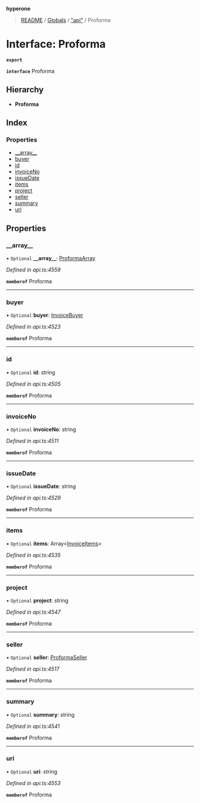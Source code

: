 **hyperone**

> [README](../README.md) / [Globals](../globals.md) / ["api"](../modules/_api_.md) / Proforma

# Interface: Proforma

**`export`** 

**`interface`** Proforma

## Hierarchy

* **Proforma**

## Index

### Properties

* [\_\_array\_\_](_api_.proforma.md#__array__)
* [buyer](_api_.proforma.md#buyer)
* [id](_api_.proforma.md#id)
* [invoiceNo](_api_.proforma.md#invoiceno)
* [issueDate](_api_.proforma.md#issuedate)
* [items](_api_.proforma.md#items)
* [project](_api_.proforma.md#project)
* [seller](_api_.proforma.md#seller)
* [summary](_api_.proforma.md#summary)
* [uri](_api_.proforma.md#uri)

## Properties

### \_\_array\_\_

• `Optional` **\_\_array\_\_**: [ProformaArray](_api_.proformaarray.md)

*Defined in api.ts:4559*

**`memberof`** Proforma

___

### buyer

• `Optional` **buyer**: [InvoiceBuyer](_api_.invoicebuyer.md)

*Defined in api.ts:4523*

**`memberof`** Proforma

___

### id

• `Optional` **id**: string

*Defined in api.ts:4505*

**`memberof`** Proforma

___

### invoiceNo

• `Optional` **invoiceNo**: string

*Defined in api.ts:4511*

**`memberof`** Proforma

___

### issueDate

• `Optional` **issueDate**: string

*Defined in api.ts:4529*

**`memberof`** Proforma

___

### items

• `Optional` **items**: Array\<[InvoiceItems](_api_.invoiceitems.md)>

*Defined in api.ts:4535*

**`memberof`** Proforma

___

### project

• `Optional` **project**: string

*Defined in api.ts:4547*

**`memberof`** Proforma

___

### seller

• `Optional` **seller**: [ProformaSeller](_api_.proformaseller.md)

*Defined in api.ts:4517*

**`memberof`** Proforma

___

### summary

• `Optional` **summary**: string

*Defined in api.ts:4541*

**`memberof`** Proforma

___

### uri

• `Optional` **uri**: string

*Defined in api.ts:4553*

**`memberof`** Proforma
